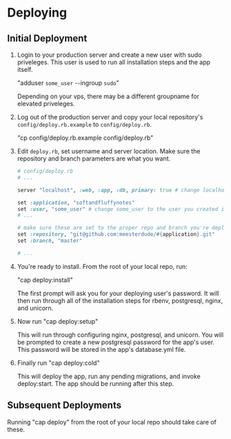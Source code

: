 Deploying
=========

Initial Deployment
------------------

1.  Login to your production server and create a new user with sudo priveleges.  This user
    is used to run all installation steps and the app itself. 
    
    "adduser `some_user` --ingroup `sudo`"

    Depending on your vps, there may be a different groupname for elevated priveleges.    

2.  Log out of the production server and copy your local repository's `config/deploy.rb.example`
    to `config/deploy.rb`.
    
    "cp config/deploy.rb.example config/deploy.rb"

3.  Edit `deploy.rb`, set username and server location.  Make sure the repository and branch
    parameters are what you want.

    ```ruby
    # config/deploy.rb
    # ...
    
    server "localhost", :web, :app, :db, primary: true # change localhost to your server

    set :application, "softandfluffynotes"
    set :user, "some_user" # change some_user to the user you created in step 1
    # ...
    
    # make sure these are set to the proper repo and branch you're deploying
    set :repository, "git@github.com:meesterdude/#{application}.git"
    set :branch, "master"
    
    # ...
    ```

4.  You're ready to install.  From the root of your local repo, run:

    "cap deploy:install"

    The first prompt will ask you for your deploying user's password.  It will then run through
    all of the installation steps for rbenv, postgresql, nginx, and unicorn.

5.  Now run "cap deploy:setup"

    This will run through configuring nginx, postgresql, and unicorn.  You will be prompted to
    create a new postgresql password for the app's user.  This password will be stored in the
    app's database.yml file.

6.  Finally run "cap deploy:cold"
    
    This will deploy the app, run any pending migrations, and invoke deploy:start.  The app should
    be running after this step.

Subsequent Deployments
----------------------

Running "cap deploy" from the root of your local repo should take care of these.
